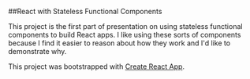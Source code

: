 ##React with Stateless Functional Components

This project is the first part of presentation on using stateless functional components to build React apps.  I like using these sorts of components because I find it easier to reason about how they work and I'd like to demonstrate why.

This project was bootstrapped with [Create React App](https://github.com/facebookincubator/create-react-app).
